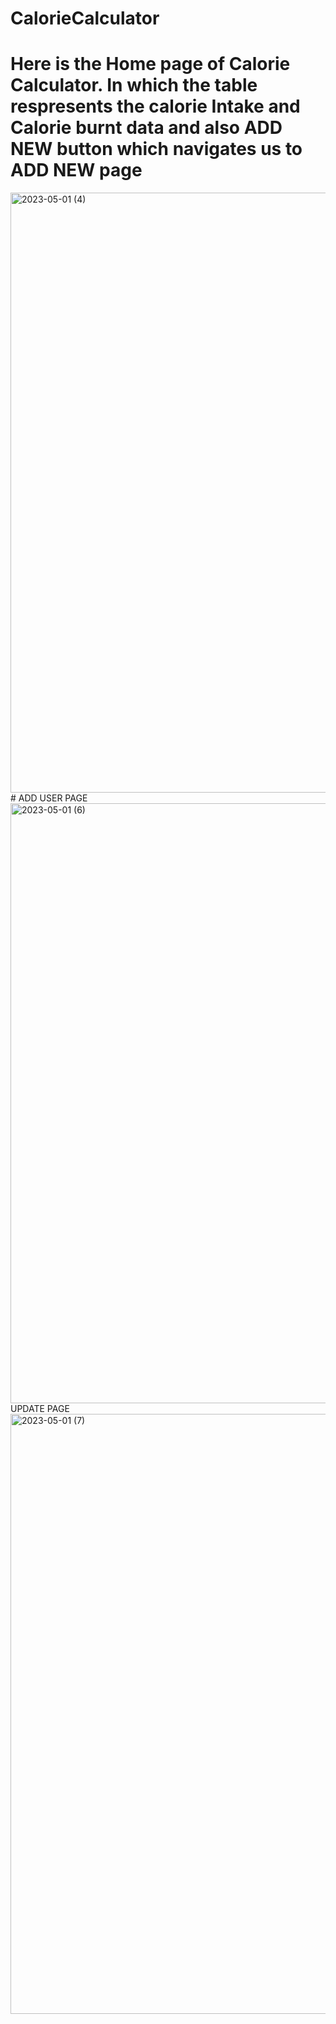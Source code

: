 # CalorieCalculator
# Here is the  Home page of Calorie Calculator. In which the table respresents the calorie Intake and Calorie burnt data and also ADD NEW button which navigates us to ADD NEW page
<img width="960" alt="2023-05-01 (4)" src="https://user-images.githubusercontent.com/121668531/235446237-68cbdadd-b2a5-4f68-b707-81da202464a9.png">
# ADD USER PAGE
<img width="960" alt="2023-05-01 (6)" src="https://user-images.githubusercontent.com/121668531/235446719-70ae07f8-8da9-42ec-bf5c-8ba291d15e01.png">
UPDATE PAGE
<img width="960" alt="2023-05-01 (7)" src="https://user-images.githubusercontent.com/121668531/235446846-396a4e29-7ef1-4877-ba50-b355c2508b5e.png">
